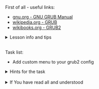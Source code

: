 First of all - useful links:

- [gnu.org - GNU GRUB Manual](https://www.gnu.org/software/grub/manual/grub/grub.html)
- [wikipedia.org - GRUB](https://www.wikipedia.org/wiki/GNU_GRUB)
- [wikibooks.org - GRUB2](https://ru.wikibooks.org/wiki/Grub_2)

<details><summary>Lesson info and tips</summary>
<pre>
  Most common scenario to update grub:<br>
    - edit /etc/default/grub
    - edit script in /etc/grub.d/40_custom
    $ sudo vi /etc/grub.d/40_custom
    $ sudo update-grub
    $ sudo reboot
</pre>
</details><br>

Task list:
- Add custom menu to your grub2 config

<details><summary>Hints for the task</summary>
<pre>
<strong>Task 1:</strong>
  $ look for Lesson info and tips above
</pre>
</details>
<br>
<details><summary>If You have read all and understood</summary>
<pre>
`touch IReadAllAndUndnderstood`{{exec}}
</pre>
